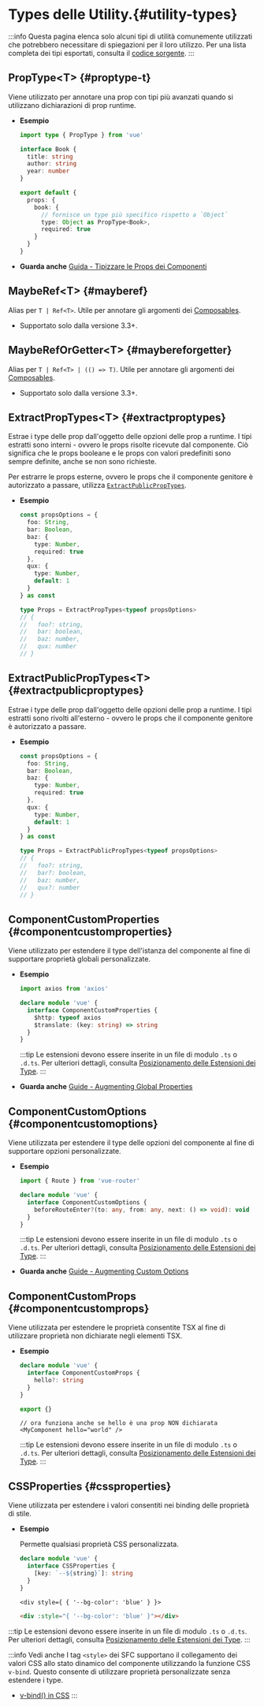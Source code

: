# Types delle Utility.{#utility-types}

:::info
Questa pagina elenca solo alcuni tipi di utilità comunemente utilizzati che potrebbero necessitare di spiegazioni per il loro utilizzo. Per una lista completa dei tipi esportati, consulta il [codice sorgente](https://github.com/vuejs/core/blob/main/packages/runtime-core/src/index.ts#L131).
:::

## PropType\<T> {#proptype-t}

Viene utilizzato per annotare una prop con tipi più avanzati quando si utilizzano dichiarazioni di prop runtime.

- **Esempio**

  ```ts
  import type { PropType } from 'vue'

  interface Book {
    title: string
    author: string
    year: number
  }

  export default {
    props: {
      book: {
        // fornisce un type più specifico rispetto a `Object`
        type: Object as PropType<Book>,
        required: true
      }
    }
  }
  ```

- **Guarda anche** [Guida - Tipizzare le Props dei Componenti](/guide/typescript/options-api#typing-component-props)

## MaybeRef\<T> {#mayberef}

Alias per `T | Ref<T>`. Utile per annotare gli argomenti dei [Composables](/guide/reusability/composables.html).

- Supportato solo dalla versione 3.3+.

## MaybeRefOrGetter\<T> {#maybereforgetter}

Alias per `T | Ref<T> | (() => T)`. Utile per annotare gli argomenti dei [Composables](/guide/reusability/composables.html).

- Supportato solo dalla versione 3.3+.

## ExtractPropTypes\<T> {#extractproptypes}

Estrae i type delle prop dall'oggetto delle opzioni delle prop a runtime. I tipi estratti sono interni - ovvero le props risolte ricevute dal componente. Ciò significa che le props booleane e le props con valori predefiniti sono sempre definite, anche se non sono richieste.

Per estrarre le props esterne, ovvero le props che il componente genitore è autorizzato a passare, utilizza [`ExtractPublicPropTypes`](#extractpublicproptypes).

- **Esempio**

  ```ts
  const propsOptions = {
    foo: String,
    bar: Boolean,
    baz: {
      type: Number,
      required: true
    },
    qux: {
      type: Number,
      default: 1
    }
  } as const

  type Props = ExtractPropTypes<typeof propsOptions>
  // {
  //   foo?: string,
  //   bar: boolean,
  //   baz: number,
  //   qux: number
  // }
  ```

## ExtractPublicPropTypes\<T> {#extractpublicproptypes}

Estrae i type delle prop dall'oggetto delle opzioni delle prop a runtime. I tipi estratti sono rivolti all'esterno - ovvero le props che il componente genitore è autorizzato a passare.

- **Esempio**

  ```ts
  const propsOptions = {
    foo: String,
    bar: Boolean,
    baz: {
      type: Number,
      required: true
    },
    qux: {
      type: Number,
      default: 1
    }
  } as const

  type Props = ExtractPublicPropTypes<typeof propsOptions>
  // {
  //   foo?: string,
  //   bar?: boolean,
  //   baz: number,
  //   qux?: number
  // }
  ```

## ComponentCustomProperties {#componentcustomproperties}

Viene utilizzato per estendere il type dell'istanza del componente al fine di supportare proprietà globali personalizzate.

- **Esempio**

  ```ts
  import axios from 'axios'

  declare module 'vue' {
    interface ComponentCustomProperties {
      $http: typeof axios
      $translate: (key: string) => string
    }
  }
  ```

  :::tip
  Le estensioni devono essere inserite in un file di modulo `.ts` o `.d.ts`. Per ulteriori dettagli, consulta [Posizionamento delle Estensioni dei Type](/guide/typescript/options-api#augmenting-global-properties).
  :::

- **Guarda anche** [Guide - Augmenting Global Properties](/guide/typescript/options-api#augmenting-global-properties)

## ComponentCustomOptions {#componentcustomoptions}

Viene utilizzata per estendere il type delle opzioni del componente al fine di supportare opzioni personalizzate.

- **Esempio**

  ```ts
  import { Route } from 'vue-router'

  declare module 'vue' {
    interface ComponentCustomOptions {
      beforeRouteEnter?(to: any, from: any, next: () => void): void
    }
  }
  ```

  :::tip
  Le estensioni devono essere inserite in un file di modulo `.ts` o `.d.ts`. Per ulteriori dettagli, consulta [Posizionamento delle Estensioni dei Type](/guide/typescript/options-api#augmenting-global-properties).
  :::

- **Guarda anche** [Guide - Augmenting Custom Options](/guide/typescript/options-api#augmenting-custom-options)

## ComponentCustomProps {#componentcustomprops}

Viene utilizzata per estendere le proprietà consentite TSX al fine di utilizzare proprietà non dichiarate negli elementi TSX.

- **Esempio**

  ```ts
  declare module 'vue' {
    interface ComponentCustomProps {
      hello?: string
    }
  }

  export {}
  ```

  ```tsx
  // ora funziona anche se hello è una prop NON dichiarata
  <MyComponent hello="world" />
  ```

  :::tip
  Le estensioni devono essere inserite in un file di modulo `.ts` o `.d.ts`. Per ulteriori dettagli, consulta [Posizionamento delle Estensioni dei Type](/guide/typescript/options-api#augmenting-global-properties).
  :::

## CSSProperties {#cssproperties}

Viene utilizzata per estendere i valori consentiti nei binding delle proprietà di stile.

- **Esempio**

  Permette qualsiasi proprietà CSS personalizzata.

  ```ts
  declare module 'vue' {
    interface CSSProperties {
      [key: `--${string}`]: string
    }
  }
  ```

  ```tsx
  <div style={ { '--bg-color': 'blue' } }>
  ```

  ```html
  <div :style="{ '--bg-color': 'blue' }"></div>
  ```

:::tip
  Le estensioni devono essere inserite in un file di modulo `.ts` o `.d.ts`. Per ulteriori dettagli, consulta [Posizionamento delle Estensioni dei Type](/guide/typescript/options-api#augmenting-global-properties).
  :::

:::info Vedi anche
I tag `<style>` dei SFC supportano il collegamento dei valori CSS allo stato dinamico del componente utilizzando la funzione CSS `v-bind`. Questo consente di utilizzare proprietà personalizzate senza estendere i type.

- [v-bind() in CSS](/api/sfc-css-features#v-bind-in-css)
  :::
